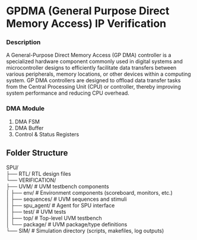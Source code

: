 # GPDMA (General Purpose Direct Memory Access) IP Verification
### Description
A General-Purpose Direct Memory Access (GP DMA) controller is a specialized hardware component commonly used in digital systems and microcontroller designs to efficiently facilitate data transfers between various peripherals, memory locations, or other devices within a computing system. GP DMA controllers are designed to offload data transfer tasks from the Central Processing Unit (CPU) or controller, thereby improving system performance and reducing CPU overhead.

### DMA Module
1. DMA FSM
2. DMA Buffer
3. Control & Status Registers

## Folder Structure
SPU/ <br>
├── RTL/             RTL design files <br>
└── VERIFICATION/ <br>
    ├── UVM/           # UVM testbench components <br>
    │   ├── env/           # Environment components (scoreboard, monitors, etc.) <br>
    │   ├── sequences/     # UVM sequences and stimuli <br>
    │   ├── spu_agent/     # Agent for SPU interface <br>
    │   ├── test/          # UVM tests <br>
    │   ├── top/           # Top-level UVM testbench <br>
    │   └── package/       # UVM package/type definitions <br>
    └── SIM/           # Simulation directory (scripts, makefiles, log outputs) <br>
